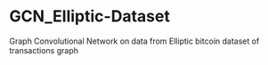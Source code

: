 # GCN_Elliptic-Dataset
Graph Convolutional Network on data from Elliptic bitcoin dataset of transactions graph
